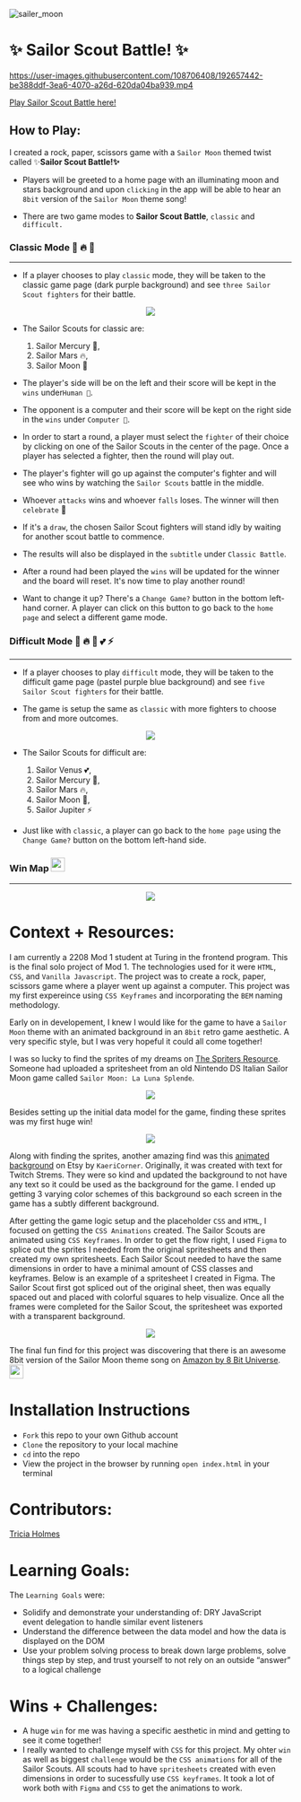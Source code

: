 ![sailer_moon](https://user-images.githubusercontent.com/108706408/192653625-95d62b30-ba38-495a-8ad5-02355e8c2fdc.gif) 
# ✨ Sailor Scout Battle! ✨


https://user-images.githubusercontent.com/108706408/192657442-be388ddf-3ea6-4070-a26d-620da04ba939.mp4

[Play Sailor Scout Battle here!](https://tricia-holmes.github.io/rock-paper-scissors/)

## How to Play: 

I created a rock, paper, scissors game with a `Sailor Moon` themed twist called ✨**Sailor Scout Battle!✨**

- Players will be greeted to a home page with an illuminating moon and stars background and upon  `clicking` in the app will be able to hear an `8bit` version of the `Sailor Moon` theme song!

- There are two game modes to **Sailor Scout Battle**, `classic` and `difficult.`

### Classic Mode 🌊 🔥 🌙
___

- If a player chooses to play `classic` mode, they will be taken to the classic game page (dark purple background) and see `three Sailor Scout fighters` for their battle. 

<p align="center">
<img src="https://user-images.githubusercontent.com/108706408/192675579-d342965e-020a-4978-a4be-c4c32c1fc318.png" />
</p>


- The Sailor Scouts for classic are:

    1. Sailor Mercury 🌊, 
    1. Sailor Mars 🔥, 
    1. Sailor Moon 🌙
    

- The player's side will be on the left and their score will be kept in the `wins` under`Human 🌙`. 

- The opponent is a computer and their score will be kept on the right side in the `wins` under `Computer 👾`. 

- In order to start a round, a player must select the `fighter` of their choice by clicking on one of the Sailor Scouts in the center of the page. Once a player has selected a fighter, then the round will play out. 

- The player's fighter will go up against the computer's fighter and will see who wins by watching the `Sailor Scouts` battle in the middle. 

- Whoever `attacks` wins and whoever `falls` loses. The winner will then `celebrate` 🎉 

- If it's a `draw`, the chosen Sailor Scout fighters will stand idly by waiting for another scout battle to commence. 

- The results will also be displayed in the `subtitle` under `Classic Battle`.

- After a round had been played the `wins` will be updated for the winner and the board will reset. It's now time to play another round!

- Want to change it up? There's a `Change Game?` button in the bottom left-hand corner. A player can click on this button to go back to the `home page` and select a different game mode.

### Difficult Mode 🌊 🔥 🌙 💕 ⚡️
___

- If a player chooses to play `difficult` mode, they will be taken to the difficult game page (pastel purple blue background) and see `five Sailor Scout fighters` for their battle. 

- The game is setup the same as `classic` with more fighters to choose from and more outcomes.

<p align="center">
<img src="https://user-images.githubusercontent.com/108706408/192675479-8526ef86-aef6-4455-a415-fe82533ab616.png" />
</p>


- The Sailor Scouts for difficult are:

    1. Sailor Venus 💕, 
    1. Sailor Mercury 🌊, 
    1. Sailor Mars 🔥, 
    1. Sailor Moon 🌙, 
    1. Sailor Jupiter ⚡️

- Just like with `classic`, a player can go back to the `home page` using the `Change Game?` button on the bottom left-hand side.

### Win Map <img src="https://user-images.githubusercontent.com/108706408/192685203-ae70ae42-9218-48b0-92ce-de5c912b17f4.gif" width="25" height="25"/>
___ 
<p align="center">
<img src="https://user-images.githubusercontent.com/108706408/192673918-56f07c16-98de-488a-8e18-8185dc4a4c1e.png" />
</p>

# Context + Resources:

I am currently a 2208 Mod 1 student at Turing in the frontend program. This is the final solo project of Mod 1. The technologies used for it were `HTML`, `CSS`, and `Vanilla Javascript`. The project was to create a rock, paper, scissors game where a player went up against a computer. This project was my first expereince using `CSS Keyframes` and incorporating the `BEM` naming methodology.  

Early on in developement, I knew I would like for the game to have a `Sailor Moon` theme with an animated background in an `8bit` retro game aesthetic. A very specific style, but I was very hopeful it could all come together!

I was so lucky to find the sprites of my dreams on [The Spriters Resource](https://www.spriters-resource.com/ds_dsi/sailormoonlalunasplende/). Someone had uploaded a spritesheet from an old Nintendo DS Italian Sailor Moon game called `Sailor Moon: La Luna Splende`. 

<p align="center">
<img src="https://user-images.githubusercontent.com/108706408/192678748-28d28885-86ef-4598-a966-9c6dab77f8f8.jpeg" />
</p>


Besides setting up the initial data model for the game, finding these sprites was my first huge win!

<p align="center">
<img src="https://user-images.githubusercontent.com/108706408/192687395-974893f1-1544-4e01-890d-c9bb989c647e.png" />
</p>

Along with finding the sprites, another amazing find was this [animated background](https://www.etsy.com/listing/1274934700/pixel-starry-sky-screen-animated-screen?click_key=778c1fffd2c97c08de1061b7180ab3d7b579e5a8%3A1274934700&click_sum=82335c9b&ref=shop_home_recs_6) on Etsy by `KaeriCorner`. Originally, it was created with text for Twitch Strems. They were so kind and updated the background to not have any text so it could be used as the background for the game. I ended up getting 3 varying color schemes of this background so each screen in the game has a subtly different background.


After getting the game logic setup and the placeholder `CSS` and `HTML`, I focused on getting the `CSS Animations` created. The Sailor Scouts are animated using `CSS Keyframes`. In order to get the flow right, I used `Figma` to splice out the sprites I needed from the original spritesheets and then created my own spritesheets. Each Sailor Scout needed to have the same dimensions in order to have a minimal amount of CSS classes and keyframes. Below is an example of a spritesheet I created in Figma. The Sailor Scout first got spliced out of the original sheet, then was equally spaced out and placed with colorful squares to help visualize. Once all the frames were completed for the Sailor Scout, the spritesheet was exported with a transparent background. 

<p align="center">
<img src="https://user-images.githubusercontent.com/108706408/192682609-726dcfc8-0236-4918-916a-e3177983900d.png" />
</p>

The final fun find for this project was discovering that there is an awesome 8bit version of the Sailor Moon theme song on [Amazon by 8 Bit Universe](https://www.amazon.com/Sailor-Moon-Theme-Bit-Version/dp/B01HC4MOPU). <img src="https://user-images.githubusercontent.com/108706408/192684763-842f336b-a941-47b1-b0c2-6dc1e11f3ad7.gif" width="25" height="25"/>


# Installation Instructions

- `Fork` this repo to your own Github account
- `Clone` the repository to your local machine
- `cd` into the repo
- View the project in the browser by running `open index.html` in your terminal

# Contributors:
[Tricia Holmes](https://github.com/tricia-holmes)

# Learning Goals:

The `Learning Goals` were: 
- Solidify and demonstrate your understanding of:
    DRY JavaScript    
    event delegation to handle similar event listeners
- Understand the difference between the data model and how the data is displayed on the DOM
- Use your problem solving process to break down large problems, solve things step by step, and trust yourself to not rely on an outside “answer” to a logical challenge

# Wins + Challenges:
- A huge `win` for me was having a specific aesthetic in mind and getting to see it come together!
- I really wanted to challenge myself with `CSS` for this project. My ohter `win` as well as biggest `challenge` would be the `CSS animations` for all of the Sailor Scouts. All scouts had to have `spritesheets` created with even dimensions in order to sucessfully use `CSS keyframes`. It took a lot of work both with `Figma` and `CSS` to get the animations to work.
